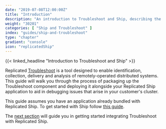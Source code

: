 ```yaml
---
date: "2019-07-08T12:00:00Z"
title: "Introduction"
description: "An introduction to Troubleshoot and Ship, describing the product and what to expect."
weight: "30201"
categories: [ "Ship and Troubleshoot" ]
index: "guides/ship-and-troubleshoot"
type: "chapter"
gradient: "console"
icon: "replicatedShip"
---
```


{{< linked_headline "Introduction to Troubleshoot and Ship" >}}

Replicated [Troubleshoot](/docs/troubleshoot/getting-started/overview/) is a tool designed to enable identification, collection, delivery and analysis of remotely-operated distributed systems. This guide will walk you through the process of packaging up the Troubleshoot component and deploying it alongside your Replicated Ship application to aid in debugging issues that arise in your customer's cluster.

This guide assumes you have an application already bundled with Replicated Ship. To get started with Ship follow [this guide](/guides/kubernetes-with-ship/).

The [next section](/guides/ship-and-troubleshoot/troubleshoot-spec/) will guide you in getting started integrating Troubleshoot with Replicated Ship.
